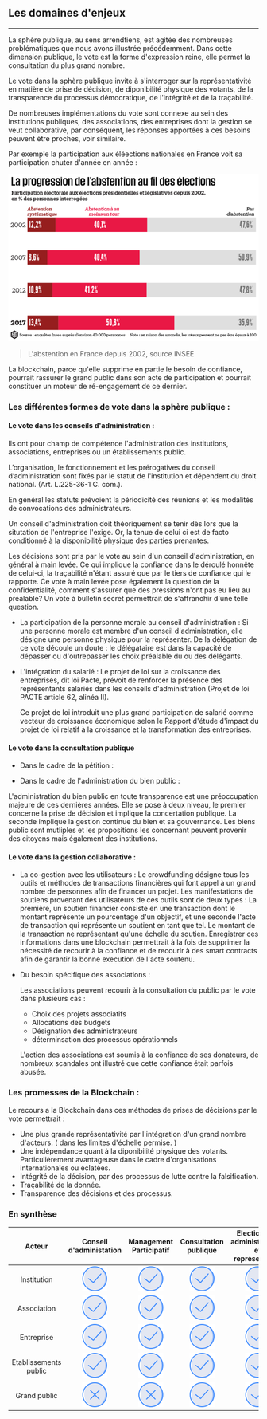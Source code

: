 ## Les domaines d'enjeux
---

La sphère publique, au sens arrendtiens, est agitée des nombreuses problématiques que nous avons illustrée précédemment. Dans cette dimension publique, le vote est la forme d'expression reine, elle permet la consultation du plus grand nombre. 

Le vote dans la sphère publique invite à s'interroger sur la représentativité en matière de prise de décision, de diponibilité physique des votants, de la transparence du processus démocratique, de l'intégrité et de la traçabilité. 

De nombreuses implémentations du vote sont connexe au sein des institutions publiques, des associations, des entreprises dont la gestion se veut collaborative, par conséquent, les réponses apportées à ces besoins peuvent ètre proches, voir similaire.

Par exemple la participation aux éléections nationales en France voit sa participation chuter d'année en année : 

![](../../images/abstention-france.png)
>
> L'abstention en France depuis 2002, source INSEE

La blockchain, parce qu'elle supprime en partie le besoin de confiance, pourrait rassurer le grand public dans son acte de participation et pourrait constituer un moteur de ré-engagement de ce dernier.

### Les différentes formes de vote dans la sphère publique : 

#### Le vote dans les conseils d'administration :

Ils ont pour champ de compétence l'administration des institutions, associations, entreprises ou un établissements public.

L’organisation, le fonctionnement et les prérogatives du conseil d’administration sont fixés par le statut de l'institution et dépendent du droit national. (Art. L.225-36-1 C. com.).

En général les statuts prévoient la périodicité des réunions et les modalités de convocations des administrateurs. 

Un conseil d'administration doit théoriquement se tenir dès lors que la situtation de l'entreprise l'exige. Or, la tenue de celui ci est de facto conditionné à la disponibilité physique des parties prenantes.  

Les décisions sont pris par le vote au sein d'un conseil d'administration, en général à main levée. Ce qui implique la confiance dans le déroulé honnête de celui-ci, la traçabilité n'étant assuré que par le tiers de confiance qui le rapporte. Ce vote à main levée pose également la question de la confidentialité, comment s'assurer que des pressions n'ont pas eu lieu au préalable? Un vote à bulletin secret permettrait de s'affranchir d'une telle question.

* La participation de la personne morale au conseil d'administration :
    Si une personne morale est membre d'un conseil d'administration, elle désigne une personne physique pour la représenter. De la délégation de ce vote découle un doute : le délégataire est dans la capacité de dépasser ou d'outrepasser les choix préalable du ou des délégants.

* L'intégration du salarié : 
    Le projet de loi sur la croissance des entreprises, dit loi Pacte, prévoit de renforcer la présence des représentants salariés dans les conseils d'administration (Projet de loi PACTE article 62, alinéa II). 
    
   Ce projet de loi introduit une plus grand participation de salarié comme vecteur de croissance économique selon le Rapport d'étude d'impact du projet de loi relatif à la croissance et la transformation des entreprises.
    
#### Le vote dans la consultation publique

* Dans le cadre de la pétition :

* Dans le cadre de l'administration du bien public : 

L'administration du bien public en toute transparence est une préoccupation majeure de ces dernières années. Elle se pose à deux niveau, le premier concerne la prise de décision  et  implique la concertation publique. La seconde implique la gestion continue du bien et sa gouvernance. Les biens public sont mutliples et les propositions les concernant peuvent provenir des citoyens mais également des institutions.

#### Le vote dans la gestion collaborative :

* La co-gestion avec les utilisateurs : 
    Le crowdfunding désigne tous les outils et méthodes de transactions financières qui font appel à   un grand nombre de personnes afin de financer un projet. Les manifestations de soutiens provenant des utilisateurs de ces outils sont de deux types : La première, un soutien financier consiste en une transaction dont le montant représente un pourcentage d'un objectif, et une seconde l'acte de transaction qui représente un soutient en tant que tel. Le montant de la transaction ne représentant qu'une échelle du soutien. Enregistrer ces informations dans une blockchain permettrait à la fois de supprimer la nécessité de recourir à la confiance et de recourir à des smart contracts afin de garantir la bonne execution de l'acte soutenu. 

* Du besoin spécifique des associations :

    Les associations peuvent recourir à la consultation du public par le vote dans plusieurs cas : 
    * Choix des projets associatifs
    * Allocations des budgets
    * Désignation des administrateurs
    * déterminsation des processus opérationnels
    
    L'action des associations est soumis à la confiance de ses donateurs, de nombreux scandales ont illustré que cette confiance était parfois abusée.

### Les promesses de la Blockchain : 

Le recours a la Blockchain dans ces méthodes de prises de décisions par le vote permettrait :
* Une plus grande représentativité par l'intégration d'un grand nombre d'acteurs. ( dans les limites d'échelle permise. )
* Une indépendance quant à la diponibilité physique des votants. Particulièrement avantageuse dans le cadre d'organisations internationales ou éclatées.
* Intégrité de la décision, par des processus de lutte contre la falsification.
* Traçabilité de la donnée.
* Transparence des décisions et des processus.

### En synthèse

| Acteur | Conseil d'administation | Management Participatif |  Consultation publique | Election des administrateurs et représentants | 
|:------:|:------------------------:|:-----------------------:|:----------------------:|:--------------------------------------------:|
| Institution | ![Oui](../../images/icons/yes.svg) | ![Oui](../../images/icons/yes.svg) | ![Oui](../../images/icons/yes.svg) | ![Oui](../../images/icons/yes.svg) |
| Association | ![Oui](../../images/icons/yes.svg) | ![Oui](../../images/icons/yes.svg) | ![Oui](../../images/icons/yes.svg) | ![Oui](../../images/icons/yes.svg) | 
| Entreprise | ![Oui](../../images/icons/yes.svg) | ![Oui](../../images/icons/yes.svg) | ![Oui](../../images/icons/yes.svg) | ![Oui](../../images/icons/yes.svg) | 
| Etablissements public | ![Oui](../../images/icons/yes.svg) | ![Oui](../../images/icons/yes.svg) | ![Oui](../../images/icons/yes.svg) | ![Oui](../../images/icons/yes.svg) | 
| Grand public | ![Non](../../images/icons/no.svg) | ![Non](../../images/icons/no.svg) | ![Oui](../../images/icons/yes.svg) | ![Oui](../../images/icons/yes.svg) | 
